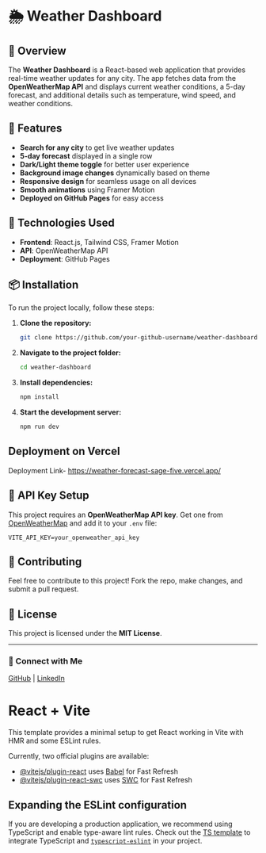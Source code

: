 # 🌦 Weather Dashboard

## 📌 Overview
The **Weather Dashboard** is a React-based web application that provides real-time weather updates for any city. The app fetches data from the **OpenWeatherMap API** and displays current weather conditions, a 5-day forecast, and additional details such as temperature, wind speed, and weather conditions.

## 🚀 Features
- **Search for any city** to get live weather updates
- **5-day forecast** displayed in a single row
- **Dark/Light theme toggle** for better user experience
- **Background image changes** dynamically based on theme
- **Responsive design** for seamless usage on all devices
- **Smooth animations** using Framer Motion
- **Deployed on GitHub Pages** for easy access

## 🔧 Technologies Used
- **Frontend**: React.js, Tailwind CSS, Framer Motion
- **API**: OpenWeatherMap API
- **Deployment**: GitHub Pages

## 📦 Installation
To run the project locally, follow these steps:

1. **Clone the repository:**
   ```sh
   git clone https://github.com/your-github-username/weather-dashboard.git
   ```

2. **Navigate to the project folder:**
   ```sh
   cd weather-dashboard
   ```

3. **Install dependencies:**
   ```sh
   npm install
   ```

4. **Start the development server:**
   ```sh
   npm run dev
   ```

## Deployment on Vercel
Deployment Link- https://weather-forecast-sage-five.vercel.app/

## 🔑 API Key Setup
This project requires an **OpenWeatherMap API key**. Get one from [OpenWeatherMap](https://openweathermap.org/api) and add it to your `.env` file:
```env
VITE_API_KEY=your_openweather_api_key
```

## 🤝 Contributing
Feel free to contribute to this project! Fork the repo, make changes, and submit a pull request.

## 📜 License
This project is licensed under the **MIT License**.

---
### 🔗 Connect with Me
[GitHub](https://github.com/NamanPrakash99) | [LinkedIn](https://linkedin.com/in/naman2580/)

# React + Vite

This template provides a minimal setup to get React working in Vite with HMR and some ESLint rules.

Currently, two official plugins are available:

- [@vitejs/plugin-react](https://github.com/vitejs/vite-plugin-react/blob/main/packages/plugin-react/README.md) uses [Babel](https://babeljs.io/) for Fast Refresh
- [@vitejs/plugin-react-swc](https://github.com/vitejs/vite-plugin-react-swc) uses [SWC](https://swc.rs/) for Fast Refresh

## Expanding the ESLint configuration

If you are developing a production application, we recommend using TypeScript and enable type-aware lint rules. Check out the [TS template](https://github.com/vitejs/vite/tree/main/packages/create-vite/template-react-ts) to integrate TypeScript and [`typescript-eslint`](https://typescript-eslint.io) in your project.
